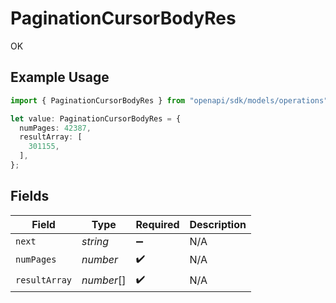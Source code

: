 # PaginationCursorBodyRes

OK

## Example Usage

```typescript
import { PaginationCursorBodyRes } from "openapi/sdk/models/operations";

let value: PaginationCursorBodyRes = {
  numPages: 42387,
  resultArray: [
    301155,
  ],
};
```

## Fields

| Field              | Type               | Required           | Description        |
| ------------------ | ------------------ | ------------------ | ------------------ |
| `next`             | *string*           | :heavy_minus_sign: | N/A                |
| `numPages`         | *number*           | :heavy_check_mark: | N/A                |
| `resultArray`      | *number*[]         | :heavy_check_mark: | N/A                |